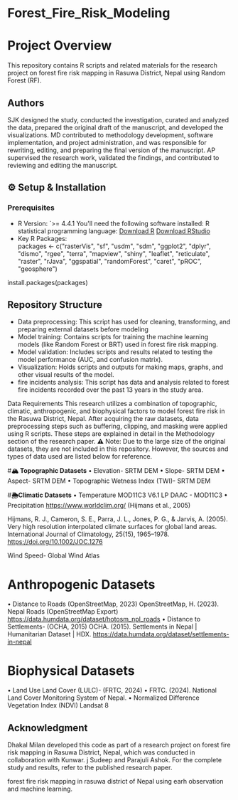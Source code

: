 # Forest_Fire_Risk_Modeling

# Project Overview 
This repository contains R scripts and related materials for the research project on forest fire risk mapping in Rasuwa District, Nepal using Random Forest (RF).

## Authors
SJK designed the study, conducted the investigation, curated and analyzed the data, prepared the original draft of the manuscript, and developed the visualizations. 
MD contributed to methodology development, software implementation, and project administration, and was responsible for rewriting, editing, and preparing the final version of the manuscript. 
AP supervised the research work, validated the findings, and contributed to reviewing and editing the manuscript.


## ⚙️ Setup & Installation  
### Prerequisites  
- R Version: `>= 4.4.1
You'll need the following software installed: 
R statistical programming language:
[Download R](https://cran.r-project.org/) 
[Download RStudio](https://posit.co/download/rstudio-desktop/)
- Key R Packages:  
packages <- c("rasterVis", "sf", "usdm", "sdm", "ggplot2", "dplyr", "dismo", "rgee", 
              "terra", "mapview", "shiny", "leaflet", "reticulate", "raster", 
              "rJava", "ggspatial", "randomForest", "caret", "pROC", "geosphere")

install.packages(packages)





## Repository Structure
- Data preprocessing: This script has used for cleaning, transforming, and preparing external datasets before modeling
- Model training: Contains scripts for training the machine learning models (like Random Forest or BRT) used in forest fire risk mapping.
- Model validation: Includes scripts and results related to testing the model performance (AUC, and confusion matrix).
- Visualization: Holds scripts and outputs for making maps, graphs, and other visual results of the model.
- fire incidents analysis: This script has data and analysis related to forest fire incidents recorded over the past 13 years in the study area.


Data Requirements
This research utilizes a combination of topographic, climatic, anthropogenic, and biophysical factors to model forest fire risk in the Rasuwa District, Nepal. After acquiring the raw datasets, data preprocessing steps such as buffering, clipping, and masking were applied using R scripts. These steps are explained in detail in the Methodology section of the research paper.
⚠️ Note: Due to the large size of the original datasets, they are not included in this repository. However, the sources and types of data used are listed below for reference.

#**🏔️ Topographic Datasets**
•	Elevation- SRTM DEM
•	Slope- SRTM DEM
•	Aspect- SRTM DEM
•	Topographic Wetness Index (TWI)- SRTM DEM

#**🌦Climatic Datasets**
•	Temperature MOD11C3 V6.1
LP DAAC - MOD11C3
•	Precipitation
https://www.worldclim.org/ 
(Hijmans et al., 2005)

Hijmans, R. J., Cameron, S. E., Parra, J. L., Jones, P. G., & Jarvis, A. (2005). Very high resolution interpolated climate surfaces for global land areas. International Journal of Climatology, 25(15), 1965–1978. https://doi.org/10.1002/JOC.1276

Wind Speed- Global Wind Atlas

# **Anthropogenic Datasets**
•	Distance to Roads (OpenStreetMap, 2023)
OpenStreetMap, H. (2023). Nepal Roads (OpenStreetMap Export) https://data.humdata.org/dataset/hotosm_npl_roads
•	Distance to Settlements- (OCHA, 2015)
OCHA. (2015). Settlements in Nepal | Humanitarian Dataset | HDX. https://data.humdata.org/dataset/settlements-in-nepal

# **Biophysical Datasets**
•	Land Use Land Cover (LULC)- (FRTC, 2024)
•	FRTC. (2024). National Land Cover Monitoring System of Nepal.
•	Normalized Difference Vegetation Index (NDVI) 
Landsat 8


## Acknowledgment
Dhakal Milan developed this code as part of a research project on forest fire risk mapping in Rasuwa District, Nepal, which was conducted in collaboration with Kunwar. j Sudeep and Parajuli Ashok. For the complete study and results, refer to the published research paper.


forest fire risk mapping in rasuwa district of Nepal using earh observation and machine learning.
